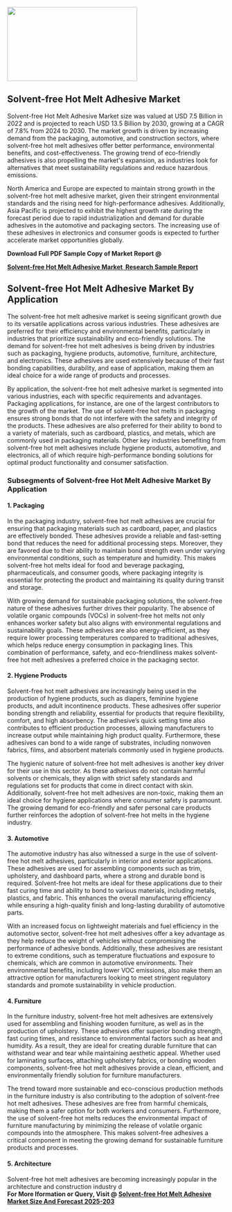 <p><img class="alignnone size-medium wp-image-20088" src="https://ffe5etoiles.com/wp-content/uploads/2024/12/MST1-300x171.png" alt="" width="300" height="171" /></p><p><p> <h2>Solvent-free Hot Melt Adhesive Market </h2><p>Solvent-free Hot Melt Adhesive Market size was valued at USD 7.5 Billion in 2022 and is projected to reach USD 13.5 Billion by 2030, growing at a CAGR of 7.8% from 2024 to 2030. The market growth is driven by increasing demand from the packaging, automotive, and construction sectors, where solvent-free hot melt adhesives offer better performance, environmental benefits, and cost-effectiveness. The growing trend of eco-friendly adhesives is also propelling the market's expansion, as industries look for alternatives that meet sustainability regulations and reduce hazardous emissions.</p><p>North America and Europe are expected to maintain strong growth in the solvent-free hot melt adhesive market, given their stringent environmental standards and the rising need for high-performance adhesives. Additionally, Asia Pacific is projected to exhibit the highest growth rate during the forecast period due to rapid industrialization and demand for durable adhesives in the automotive and packaging sectors. The increasing use of these adhesives in electronics and consumer goods is expected to further accelerate market opportunities globally.</p></p><p><strong>Download Full PDF Sample Copy of Market Report @</strong></p><p><strong><a href="https://www.verifiedmarketreports.com/download-sample/?rid=284416&utm_source=Sites-google&utm_medium=265" target="_blank">Solvent-free Hot Melt Adhesive Market &nbsp;Research Sample Report</a></strong></p><p><h2>Solvent-free Hot Melt Adhesive Market By Application</h2><p>The solvent-free hot melt adhesive market is seeing significant growth due to its versatile applications across various industries. These adhesives are preferred for their efficiency and environmental benefits, particularly in industries that prioritize sustainability and eco-friendly solutions. The demand for solvent-free hot melt adhesives is being driven by industries such as packaging, hygiene products, automotive, furniture, architecture, and electronics. These adhesives are used extensively because of their fast bonding capabilities, durability, and ease of application, making them an ideal choice for a wide range of products and processes.</p><p>By application, the solvent-free hot melt adhesive market is segmented into various industries, each with specific requirements and advantages. Packaging applications, for instance, are one of the largest contributors to the growth of the market. The use of solvent-free hot melts in packaging ensures strong bonds that do not interfere with the safety and integrity of the products. These adhesives are also preferred for their ability to bond to a variety of materials, such as cardboard, plastics, and metals, which are commonly used in packaging materials. Other key industries benefiting from solvent-free hot melt adhesives include hygiene products, automotive, and electronics, all of which require high-performance bonding solutions for optimal product functionality and consumer satisfaction.</p><h3>Subsegments of Solvent-free Hot Melt Adhesive Market By Application</h3><h4>1. Packaging</h4><p>In the packaging industry, solvent-free hot melt adhesives are crucial for ensuring that packaging materials such as cardboard, paper, and plastics are effectively bonded. These adhesives provide a reliable and fast-setting bond that reduces the need for additional processing steps. Moreover, they are favored due to their ability to maintain bond strength even under varying environmental conditions, such as temperature and humidity. This makes solvent-free hot melts ideal for food and beverage packaging, pharmaceuticals, and consumer goods, where packaging integrity is essential for protecting the product and maintaining its quality during transit and storage.</p><p>With growing demand for sustainable packaging solutions, the solvent-free nature of these adhesives further drives their popularity. The absence of volatile organic compounds (VOCs) in solvent-free hot melts not only enhances worker safety but also aligns with environmental regulations and sustainability goals. These adhesives are also energy-efficient, as they require lower processing temperatures compared to traditional adhesives, which helps reduce energy consumption in packaging lines. This combination of performance, safety, and eco-friendliness makes solvent-free hot melt adhesives a preferred choice in the packaging sector.</p><h4>2. Hygiene Products</h4><p>Solvent-free hot melt adhesives are increasingly being used in the production of hygiene products, such as diapers, feminine hygiene products, and adult incontinence products. These adhesives offer superior bonding strength and reliability, essential for products that require flexibility, comfort, and high absorbency. The adhesive’s quick setting time also contributes to efficient production processes, allowing manufacturers to increase output while maintaining high product quality. Furthermore, these adhesives can bond to a wide range of substrates, including nonwoven fabrics, films, and absorbent materials commonly used in hygiene products.</p><p>The hygienic nature of solvent-free hot melt adhesives is another key driver for their use in this sector. As these adhesives do not contain harmful solvents or chemicals, they align with strict safety standards and regulations set for products that come in direct contact with skin. Additionally, solvent-free hot melt adhesives are non-toxic, making them an ideal choice for hygiene applications where consumer safety is paramount. The growing demand for eco-friendly and safer personal care products further reinforces the adoption of solvent-free hot melts in the hygiene industry.</p><h4>3. Automotive</h4><p>The automotive industry has also witnessed a surge in the use of solvent-free hot melt adhesives, particularly in interior and exterior applications. These adhesives are used for assembling components such as trim, upholstery, and dashboard parts, where a strong and durable bond is required. Solvent-free hot melts are ideal for these applications due to their fast curing time and ability to bond to various materials, including metals, plastics, and fabric. This enhances the overall manufacturing efficiency while ensuring a high-quality finish and long-lasting durability of automotive parts.</p><p>With an increased focus on lightweight materials and fuel efficiency in the automotive sector, solvent-free hot melt adhesives offer a key advantage as they help reduce the weight of vehicles without compromising the performance of adhesive bonds. Additionally, these adhesives are resistant to extreme conditions, such as temperature fluctuations and exposure to chemicals, which are common in automotive environments. Their environmental benefits, including lower VOC emissions, also make them an attractive option for manufacturers looking to meet stringent regulatory standards and promote sustainability in vehicle production.</p><h4>4. Furniture</h4><p>In the furniture industry, solvent-free hot melt adhesives are extensively used for assembling and finishing wooden furniture, as well as in the production of upholstery. These adhesives offer superior bonding strength, fast curing times, and resistance to environmental factors such as heat and humidity. As a result, they are ideal for creating durable furniture that can withstand wear and tear while maintaining aesthetic appeal. Whether used for laminating surfaces, attaching upholstery fabrics, or bonding wooden components, solvent-free hot melt adhesives provide a clean, efficient, and environmentally friendly solution for furniture manufacturers.</p><p>The trend toward more sustainable and eco-conscious production methods in the furniture industry is also contributing to the adoption of solvent-free hot melt adhesives. These adhesives are free from harmful chemicals, making them a safer option for both workers and consumers. Furthermore, the use of solvent-free hot melts reduces the environmental impact of furniture manufacturing by minimizing the release of volatile organic compounds into the atmosphere. This makes solvent-free adhesives a critical component in meeting the growing demand for sustainable furniture products and processes.</p><h4>5. Architecture</h4><p>Solvent-free hot melt adhesives are becoming increasingly popular in the architecture and construction industry d<strong><br />For More Iformation or Query, Visit @ <a href="https://www.verifiedmarketreports.com/product/solvent-free-hot-melt-adhesive-market/" target="_blank">Solvent-free Hot Melt Adhesive Market Size And Forecast 2025-203</a></strong></p>
